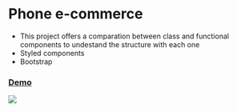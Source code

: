 # Phone e-commerce

- This project offers a comparation between class and functional components to undestand the structure with each one
- Styled components
- Bootstrap

### [Demo](https://phone-ecommerce-corozb.netlify.app/) <br>
![](https://i.ibb.co/XFSfxJM/phone-ecommerce-corozb-netlify-app.png)
